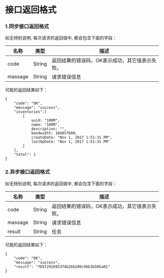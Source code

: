 # 接口返回格式


### 1.同步接口返回格式

如无特别说明, 每次请求的返回值中, 都会包含下面的字段：

|名称|类型|描述|
|---|---|---|
|code|String|返回结果的错误码，OK表示成功，其它值表示失败。|
|massage|String|请求错误信息|

可能的返回结果如下：
```
{
    "code": "OK",
    "message": "success",
    "inventories":[
        {
            uuid: "100M",
            name: "100M",
            description: "",
            bandwidth: 104857600,
            createDate: "Nov 1, 2017 1:51:31 PM",
            lastOpDate: "Nov 1, 2017 1:51:31 PM"
        }
    ],
    "total": 1
}
```

### 2.异步接口返回格式

如无特别说明, 每次请求的返回值中, 都会包含下面的字段：

|名称|类型|描述|
|---|---|---|
|code|String|返回结果的错误码，OK表示成功，其它值表示失败。|
|massage|String|请求错误信息|
|result|String|任务|

可能的返回结果如下：
```
{
    "code": "OK",
    "message": "success",
    "result": "fb5f2916933f4b2bb200c96b3b505a01"
}
```